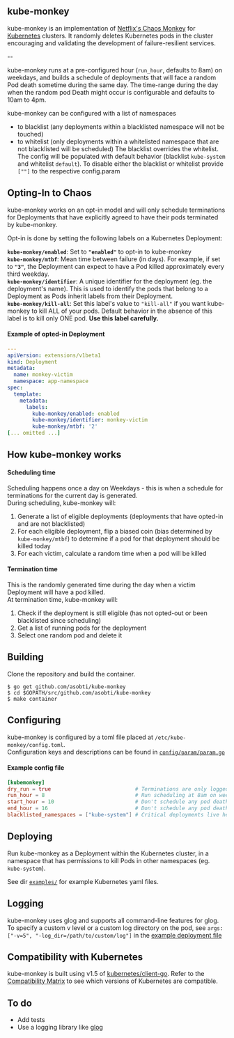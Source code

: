 ## kube-monkey
kube-monkey is an implementation of [Netflix's Chaos Monkey](https://github.com/Netflix/chaosmonkey) for [Kubernetes](http://kubernetes.io/) 
clusters. It randomly deletes Kubernetes pods in the cluster encouraging and validating the development of failure-resilient
services.

--

kube-monkey runs at a pre-configured hour (`run_hour`, defaults to 8am) on weekdays, and builds a schedule of deployments that will face a random
Pod death sometime during the same day. The time-range during the day when the random pod Death might occur is configurable and defaults to 10am to 4pm.

kube-monkey can be configured with a list of namespaces 
* to blacklist (any deployments within a blacklisted namespace will not be touched) 
* to whitelist (only deployments within a whitelisted namespace that are not blacklisted will be scheduled)
The blacklist overrides the whitelist. The config will be populated with default behavior (blacklist `kube-system` and whitelist `default`). To disable either the blacklist or whitelist provide `[""]` to the respective config.param

## Opting-In to Chaos

kube-monkey works on an opt-in model and will only schedule terminations for Deployments that have explicitly agreed 
to have their pods terminated by kube-monkey.

Opt-in is done by setting the following labels on a Kubernetes Deployment:

**`kube-monkey/enabled`**: Set to **`"enabled"`** to opt-in to kube-monkey  
**`kube-monkey/mtbf`**: Mean time between failure (in days). For example, if set to **`"3"`**, the Deployment can expect to have a Pod
killed approximately every third weekday.  
**`kube-monkey/identifier`**: A unique identifier for the deployment (eg. the deployment's name). This is used to identify the pods 
that belong to a Deployment as Pods inherit labels from their Deployment.  
**`kube-monkey/kill-all`**: Set this label's value to `"kill-all"` if you want kube-monkey to kill ALL of your pods. Default behavior in the absence of this label is to kill only ONE pod. **Use this label carefully.**


#### Example of opted-in Deployment

```yaml
---
apiVersion: extensions/v1beta1
kind: Deployment
metadata:
  name: monkey-victim
  namespace: app-namespace
spec:
  template:
    metadata:
      labels:
        kube-monkey/enabled: enabled
        kube-monkey/identifier: monkey-victim
        kube-monkey/mtbf: '2'
[... omitted ...]
```

## How kube-monkey works

#### Scheduling time
Scheduling happens once a day on Weekdays - this is when a schedule for terminations for the current day is generated.   
During scheduling, kube-monkey will:  
1. Generate a list of eligible deployments (deployments that have opted-in and are not blacklisted)  
2. For each eligible deployment, flip a biased coin (bias determined by `kube-monkey/mtbf`) to determine if a pod for that deployment should be killed today  
3. For each victim, calculate a random time when a pod will be killed

#### Termination time
This is the randomly generated time during the day when a victim Deployment will have a pod killed.   
At termination time, kube-monkey will:  
1. Check if the deployment is still eligible (has not opted-out or been blacklisted since scheduling)  
2. Get a list of running pods for the deployment  
3. Select one random pod and delete it  

## Building

Clone the repository and build the container.

```
$ go get github.com/asobti/kube-monkey
$ cd $GOPATH/src/github.com/asobti/kube-monkey
$ make container
```

## Configuring
kube-monkey is configured by a toml file placed at `/etc/kube-monkey/config.toml`.  
Configuration keys and descriptions can be found in [`config/param/param.go`](https://github.com/asobti/kube-monkey/blob/master/config/param/param.go)

#### Example config file

```toml
[kubemonkey]
dry_run = true                           # Terminations are only logged
run_hour = 8                             # Run scheduling at 8am on weekdays
start_hour = 10                          # Don't schedule any pod deaths before 10am
end_hour = 16                            # Don't schedule any pod deaths after 4pm
blacklisted_namespaces = ["kube-system"] # Critical deployments live here
```

## Deploying

Run kube-monkey as a Deployment within the Kubernetes cluster, in a namespace that has permissions to kill Pods
in other namespaces (eg. `kube-system`).

See dir [`examples/`](https://github.com/asobti/kube-monkey/tree/master/examples) for example Kubernetes yaml files.

## Logging

kube-monkey uses glog and supports all command-line features for glog. To specify a custom v level or a custom log directory on the pod, see  `args: ["-v=5", "-log_dir=/path/to/custom/log"]` in the [example deployment file](https://github.com/asobti/kube-monkey/tree/master/examples/deployment.yaml)

## Compatibility with Kubernetes

kube-monkey is built using v1.5 of [kubernetes/client-go](https://github.com/kubernetes/client-go). Refer to the 
[Compatibility Matrix](https://github.com/kubernetes/client-go#compatibility-matrix) to see which 
versions of Kubernetes are compatible.

## To do

- Add tests
- Use a logging library like [glog](https://github.com/golang/glog)
